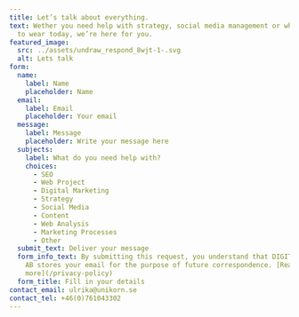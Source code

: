 ```yaml
---
title: Let’s talk about everything.
text: Wether you need help with strategy, social media management or which shoes
  to wear today, we’re here for you.
featured_image:
  src: ../assets/undraw_respond_8wjt-1-.svg
  alt: Lets talk
form:
  name:
    label: Name
    placeholder: Name
  email:
    label: Email
    placeholder: Your email
  message:
    label: Message
    placeholder: Write your message here
  subjects:
    label: What do you need help with?
    choices:
      - SEO
      - Web Project
      - Digital Marketing
      - Strategy
      - Social Media
      - Content
      - Web Analysis
      - Marketing Processes
      - Other
  submit_text: Deliver your message
  form_info_text: By submitting this request, you understand that DIGITAL UNIKORN
    AB stores your email for the purpose of future correspondence. [Read
    more](/privacy-policy)
  form_title: Fill in your details
contact_email: ulrika@unikorn.se
contact_tel: +46(0)761043302
---
```


